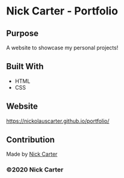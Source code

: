# Nick Carter - Portfolio

## Purpose
A website to showcase my personal projects! 

## Built With
* HTML
* CSS

## Website
https://nickolauscarter.github.io/portfolio/

## Contribution
Made by [Nick Carter](https://www.linkedin.com/in/nickolauscarter)

### ©️2020 Nick Carter
